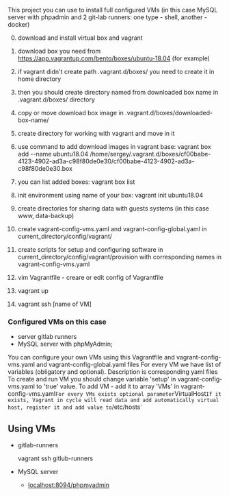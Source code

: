This project you can use to install full configured VMs (in this case MySQL server with phpadmin and 2 git-lab runners: one type - shell, another - docker)

0. download and install virtual box and vagrant

1. download box you need from https://app.vagrantup.com/bento/boxes/ubuntu-18.04 (for example)

2. if vagrant didn't create path .vagrant.d/boxes/ you need to create it in home directory

3. then you should create directory named from downloaded box name in .vagrant.d/boxes/ directory

4. copy or move download box image in .vagrant.d/boxes/downloaded-box-name/

5. create directory for working with vagrant and move in it

6. use command to add download images in vagrant base:
vagrant box add --name ubuntu18.04 /home/sergey/.vagrant.d/boxes/cf00babe-4123-4902-ad3a-c98f80de0e30/cf00babe-4123-4902-ad3a-c98f80de0e30.box

7. you can list added boxes: vagrant box list

8. init environment using name of your box:
vagrant init ubuntu18.04

9. create directories for sharing data with guests systems (in this case www, data-backup)

10. create vagrant-config-vms.yaml and vagrant-config-global.yaml in current_directory/config/vagrant/

11. create scripts for setup and configuring software in current_directory/config/vagrant/provision with corresponding names in vagrant-config-vms.yaml

12. vim Vagrantfile - creare or edit config of Vagrantfile

13. vagrant up

14. vagrant ssh [name of VM]

### Configured VMs on this case ###
- server gitlab runners
- MySQL server with phpMyAdmin;

You can configure your own VMs using this Vagrantfile and vagrant-config-vms.yaml and vagrant-config-global.yaml files
For every VM we have list of variables (obligatory and optional). Description is corresponding yaml files
To create and run VM you should change variable 'setup' in vagrant-config-vms.yaml to 'true' value.
To add VM - add it to array 'VMs' in vagrant-config-vms.yaml`
For every VMs exists optional parameter `VirtualHost`
If it exists, Vagrant in cycle will read data and add automatically virtual host, register it and add value to `/etc/hosts`

## Using VMs ##

- gitlab-runners

  vagrant ssh gitlub-runners

- MySQL server
  - [localhost:8094/phpmyadmin](http://localhost:8094/phpmyadmin)
